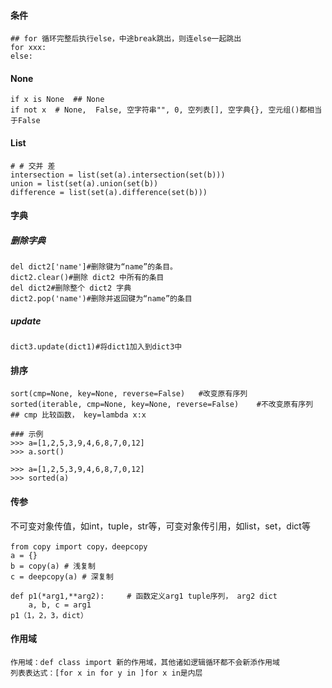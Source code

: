 #### 条件

```
## for 循环完整后执行else，中途break跳出，则连else一起跳出
for xxx:
else:
```

#### None

```
if x is None  ## None
if not x  # None,  False, 空字符串"", 0, 空列表[], 空字典{}, 空元组()都相当于False
```

#### List

```
# # 交并 差
intersection = list(set(a).intersection(set(b)))
union = list(set(a).union(set(b))
difference = list(set(a).difference(set(b)))
```

#### 字典

##### 删除字典

```
del dict2['name']#删除键为“name”的条目。
dict2.clear()#删除 dict2 中所有的条目
del dict2#删除整个 dict2 字典
dict2.pop('name')#删除并返回键为“name”的条目
```

##### update

```
dict3.update(dict1)#将dict1加入到dict3中
```

#### 排序

```
sort(cmp=None, key=None, reverse=False)   #改变原有序列
sorted(iterable, cmp=None, key=None, reverse=False)    #不改变原有序列
## cmp 比较函数， key=lambda x:x

### 示例
>>> a=[1,2,5,3,9,4,6,8,7,0,12]
>>> a.sort()

>>> a=[1,2,5,3,9,4,6,8,7,0,12]
>>> sorted(a)
```

#### 传参

不可变对象传值，如int，tuple，str等，可变对象传引用，如list，set，dict等

```
from copy import copy，deepcopy
a = {}
b = copy(a) # 浅复制
c = deepcopy(a) # 深复制

def p1(*arg1,**arg2):     # 函数定义arg1 tuple序列， arg2 dict
    a, b, c = arg1
p1（1，2，3，dict）
```

#### 作用域

```
作用域：def class import 新的作用域，其他诸如逻辑循环都不会新添作用域
列表表达式：[for x in for y in ]for x in是内层
```



